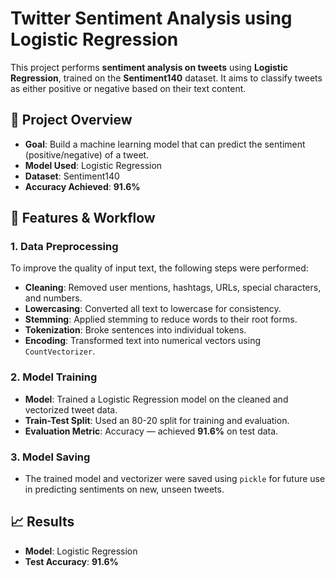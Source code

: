 # Twitter Sentiment Analysis using Logistic Regression

This project performs **sentiment analysis on tweets** using **Logistic Regression**, trained on the **Sentiment140** dataset. It aims to classify tweets as either positive or negative based on their text content.

## 📌 Project Overview

* **Goal**: Build a machine learning model that can predict the sentiment (positive/negative) of a tweet.
* **Model Used**: Logistic Regression
* **Dataset**: Sentiment140
* **Accuracy Achieved**: **91.6%**

## 🔧 Features & Workflow

### 1. Data Preprocessing

To improve the quality of input text, the following steps were performed:

* **Cleaning**: Removed user mentions, hashtags, URLs, special characters, and numbers.
* **Lowercasing**: Converted all text to lowercase for consistency.
* **Stemming**: Applied stemming to reduce words to their root forms.
* **Tokenization**: Broke sentences into individual tokens.
* **Encoding**: Transformed text into numerical vectors using `CountVectorizer`.

### 2. Model Training

* **Model**: Trained a Logistic Regression model on the cleaned and vectorized tweet data.
* **Train-Test Split**: Used an 80-20 split for training and evaluation.
* **Evaluation Metric**: Accuracy — achieved **91.6%** on test data.

### 3. Model Saving

* The trained model and vectorizer were saved using `pickle` for future use in predicting sentiments on new, unseen tweets.

## 📈 Results

* **Model**: Logistic Regression
* **Test Accuracy**: **91.6%**
